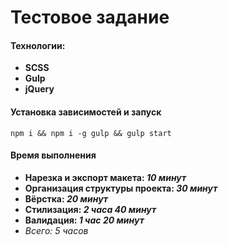 # Тестовое задание
#### Технологии:
* **SCSS**
* **Gulp**
* **jQuery**

#### Установка зависимостей и запуск
    npm i && npm i -g gulp && gulp start


#### Время выполнения
* **Нарезка и экспорт макета: _10 минут_**
* **Организация структуры проекта: _30 минут_**
* **Вёрстка: _20 минут_**
* **Стилизация: _2 часа 40 минут_**
* **Валидация: _1 час 20 минут_**
* *Всего: 5 часов*
